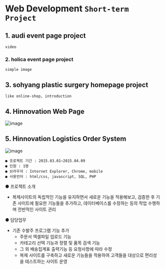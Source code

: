 # Web Development `Short-term Project`

## 1. audi event page project 
	video
### 2. holica event page project
	simple image
## 3. sohyang plastic surgery homepage project
	like online-shop, introduction
## 4. Hinnovation Web Page
![image](https://user-images.githubusercontent.com/8167433/73665906-44908b00-46e5-11ea-9edb-3cbe082deafd.png)
## 5. Hinnovation Logistics Order System
![image](https://user-images.githubusercontent.com/8167433/73665553-a43a6680-46e4-11ea-90e0-5a1ebf1aa247.png)
```
● 프로젝트 기간 : 2015.03.01~2015.04.09
● 인원 : 1명
● 브라우저 : Internet Explorer, Chrome, mobile
● 사용언어 : html/css, javascript, SQL, PHP
```
● 프로젝트 소개 
  - 복제사이트의 독립적인 기능을 유지하면서 새로운 기능을 적용해보고, 검증한 후 기존 사이트에 필요한 기능들을 추가하고, 데이터베이스를 수정하는 등의 작업 수행하며 전반적인 사이트 관리

●  담당업무
  - 기존 수발주 프로그램 기능 추가 
    + 주문서 엑셀파일 업로드 기능
    + 카테고리 선택 기능과 정렬 및 품목 검색 기능 
    + 그 외 배송집계표 출력기능 등 요청사항에 따라 수정 
    + 복제 사이트를 구축하고 새로운 기능들을 적용하여 고객들을 대상으로 편리성을 테스트하는 사이트 운영
